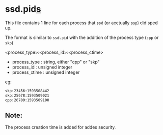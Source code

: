 # ssd.pid<ins>s</ins>

This file contains 1 line for each process that `ssd` (or acctually `ssp`) did sped up.

The format is similar to `ssd.pid` with the addition of the process type (`cpp` or `skp`)

<process_type>:<process_id>:<process_ctime>

- process_type : string, either "cpp" or "skp"
- process_id : unsigned integer
- process_ctime : unsigned integer

eg:

```sh
skp:23456:1593508442
skp:25678:1593509021
cpp:26789:1593509100
```

## Note:
The process creation time is added for addes security.
